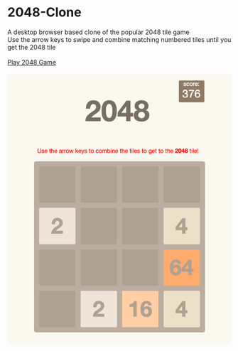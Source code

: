 # 2048-Clone
A desktop browser based clone of the popular 2048 tile game<br/>
Use the arrow keys to swipe and combine matching numbered tiles until you get the 2048 tile
</br>
</br>
[Play 2048 Game](https://2048-game.on.fleek.co)
</br>
</br>
![2048 Game](2048-Screenshot.png)

